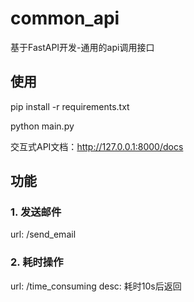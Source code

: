 # common_api
基于FastAPI开发-通用的api调用接口

## 使用
pip install -r requirements.txt

python main.py

交互式API文档：http://127.0.0.1:8000/docs

## 功能

### 1. 发送邮件
url: /send_email

### 2. 耗时操作
url: /time_consuming
desc: 耗时10s后返回